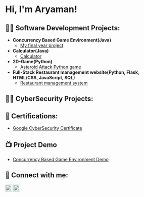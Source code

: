 <h1>Hi, I'm Aryaman! <br/>

<h2>👨‍💻 Software Development Projects:</h2>

- <b>Concurrency Based Game Environment(Java)</b>
  - [My final year project](https://github.com/aryaman999/Concurrency-Based-Game-Environment)
- <b>Calculator(Java)</b>
  - [Calculator](https://github.com/aryaman999/Calculator)
- <b>2D-Game(Python)</b>
  - [Asteroid Attack Python game](https://github.com/aryaman999/PythonProject)
- <b>Full-Stack Restaurant management website(Python, Flask, HTML/CSS, JavaScript, SQL)</b>
  - [Restaurant management system](https://github.com/aryaman999/Restaurant-database-management-System)
 
<h2>👨‍💻 CyberSecurity Projects:</h2>

<h2>📄 Certifications:</h2>

- [Google CyberSecurity Certificate](https://coursera.org/share/b9fa8dd4236617a3e64c3c22e3dd8087)


<h2>📺 Project Demo</h2>

- [Concurrency Based Game Environment Demo](https://youtu.be/mrRMJomEDj4)


<h2> 🤳 Connect with me:</h2>


[<img align="left" alt="JoshMadakor | LinkedIn" width="22px" src="https://cdn.jsdelivr.net/npm/simple-icons@v3/icons/linkedin.svg" />][linkedin]

[<img align="left" alt="JoshMadakor | Instagram" width="22px" src="https://cdn.jsdelivr.net/npm/simple-icons@v3/icons/instagram.svg" />][instagram]



[linkedin]: https://www.linkedin.com/in/aryaman-rawat-5a16aa187/
[Instagram]: https://www.instagram.com/aryaman_910?igsh=NGIwdmR1NmV1dnds&utm_source=qr
